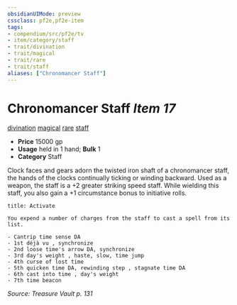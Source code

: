 ```yaml
---
obsidianUIMode: preview
cssclass: pf2e,pf2e-item
tags:
- compendium/src/pf2e/tv
- item/category/staff
- trait/divination
- trait/magical
- trait/rare
- trait/staff
aliases: ["Chronomancer Staff"]
---
```

# Chronomancer Staff *Item 17*  
[divination](rules/traits/divination.md)  [magical](rules/traits/magical.md)  [rare](rules/traits/rare.md)  [staff](rules/traits/staff.md)  

- **Price** 15000 gp
- **Usage** held in 1 hand; **Bulk** 1
- **Category** Staff

Clock faces and gears adorn the twisted iron shaft of a chronomancer staff, the hands of the clocks continually ticking or winding backward. Used as a weapon, the staff is a +2 greater striking speed staff. While wielding this staff, you also gain a +1 circumstance bonus to initiative rolls.

```ad-embed-ability
title: Activate

You expend a number of charges from the staff to cast a spell from its list.

- Cantrip time sense DA
- 1st déjà vu , synchronize
- 2nd loose time's arrow DA, synchronize
- 3rd day's weight , haste, slow, time jump
- 4th curse of lost time
- 5th quicken time DA, rewinding step , stagnate time DA
- 6th cast into time , day's weight
- 7th time beacon
```

*Source: Treasure Vault p. 131*